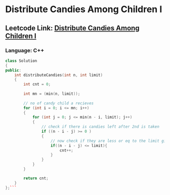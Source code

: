 # Distribute Candies Among Children I

## Leetcode Link: [Distribute Candies Among Children I](https://leetcode.com/problems/distribute-candies-among-children-i/)
### Language: C++

```cpp
class Solution
{
public:
    int distributeCandies(int n, int limit)
    {
        int cnt = 0;
        
        int mn = (min(n, limit));
        
        // no of candy child a recieves
        for (int i = 0; i <= mn; i++)
        {
            for (int j = 0; j <= min(n - i, limit); j++)
            {
                // check if there is candies left after 2nd is taken
                if ((n - i - j) >= 0 )
                {
                    // now check if they are less or eq to the limit given
                    if((n - i - j) <= limit){
                        cnt++;
                    }
                }
            }
        }

        return cnt;
    }
};```




